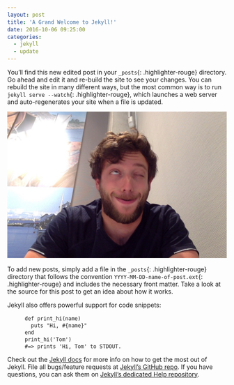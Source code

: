 ```yaml
---
layout: post
title: 'A Grand Welcome to Jekyll!'
date: 2016-10-06 09:25:00
categories:
  - jekyll
  - update
---
```



You’ll find this new edited post in your `_posts`{: .highlighter-rouge} directory. Go ahead and edit it and re-build the site to see your changes. You can rebuild the site in many different ways, but the most common way is to run `jekyll serve --watch`{: .highlighter-rouge}, which launches a web server and auto-regenerates your site when a file is updated.

![](/uploads/versions/photo-on-11-07-2016-at-12-30---x----1080-720x---.jpg)

To add new posts, simply add a file in the `_posts`{: .highlighter-rouge} directory that follows the convention `YYYY-MM-DD-name-of-post.ext`{: .highlighter-rouge} and includes the necessary front matter. Take a look at the source for this post to get an idea about how it works.

Jekyll also offers powerful support for code snippets:

<figure class="highlight"><pre><code class="language-ruby" data-lang="ruby"><span class="k">def</span> <span class="nf">print_hi</span><span class="p">(</span><span class="nb">name</span><span class="p">)</span>
  <span class="nb">puts</span> <span class="s2">"Hi, </span><span class="si">#{</span><span class="nb">name</span><span class="si">}</span><span class="s2">"</span>
<span class="k">end</span>
<span class="n">print_hi</span><span class="p">(</span><span class="s1">'Tom'</span><span class="p">)</span>
<span class="c1">#=&gt; prints 'Hi, Tom' to STDOUT.</span></code></pre></figure>

Check out the [Jekyll docs](http://jekyllrb.com) for more info on how to get the most out of Jekyll. File all bugs/feature requests at [Jekyll’s GitHub repo](https://github.com/jekyll/jekyll). If you have questions, you can ask them on [Jekyll’s dedicated Help repository](https://github.com/jekyll/jekyll-help).